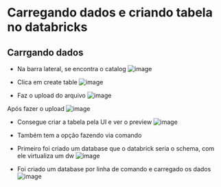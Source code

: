 # Carregando dados e criando tabela no databricks

## Carrgando dados

- Na barra lateral, se encontra o catalog
![image](https://github.com/user-attachments/assets/198112b2-d3f5-4985-8a15-d96a9804566a)

- Clica em create table
![image](https://github.com/user-attachments/assets/821e8e2d-851b-44c6-964a-cedbee5906aa)

- Faz o upload do arquivo
![image](https://github.com/user-attachments/assets/8d1f949a-fe16-4bc0-86fe-b71e2ab6fe5c)

Após fazer o upload
![image](https://github.com/user-attachments/assets/813366be-a216-4419-81d5-1bd7e156d133)

- Consegue criar a tabela pela UI e ver o preview
![image](https://github.com/user-attachments/assets/7db0ffa7-ac71-4cb2-8202-de2ba8f42106)

- Também tem a opção fazendo via comando
- Primeiro foi criado um database que o databrick seria o schema, com ele virtualiza um dw
![image](https://github.com/user-attachments/assets/af9b6654-34cc-4243-a5ee-bd59fe4194ef)

- Foi criado um database por linha de comando e carregado os dados
![image](https://github.com/user-attachments/assets/edd7cc23-6fb5-4421-8e97-43c5ef643100)




